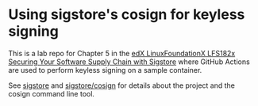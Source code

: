 # Using sigstore's cosign for keyless signing

This is a lab repo for Chapter 5 in the [edX LinuxFoundationX LFS182x
Securing Your Software Supply Chain with Sigstore](https://learning.edx.org/course/course-v1:LinuxFoundationX+LFS182x+2T2022/home) where GitHub Actions are used to perform keyless signing on a sample container.

See [sigstore](https://www.sigstore.dev/) and [sigstore/cosign](https://github.com/sigstore/cosign) for details about the project and the cosign command line tool.
